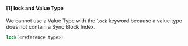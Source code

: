 #### [1] lock and Value Type

We cannot use a Value Type with the ```lock``` keyword because a value type does not contain a Sync Block Index.

```cs 
lock(<reference type>)
```
